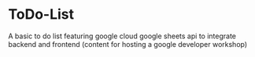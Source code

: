 # ToDo-List
A basic to do list featuring google cloud google sheets api to integrate backend and frontend (content for hosting a google developer workshop)

